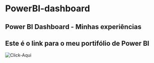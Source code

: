 # PowerBI-dashboard
## Power BI Dashboard - Minhas experiências

## Este é o link para o meu portifólio de Power BI
![Click-Aqui](https://bit.ly/fcruz-portifolio)

